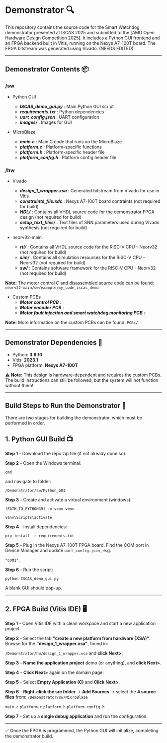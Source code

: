 # Demonstrator 🔍 

This repository contains the source code for the Smart Watchdog demonstrator presented at ISCAS 2025 and submitted to the [AMD Open Hardware Design Competition 2025]. It includes a Python GUI frontend and an FPGA backend built in Vitis, running on the Nexys A7-100T board. The FPGA bitstream was generated using Vivado.
(NEEDS EDITED)

---

## Demonstrator Contents 📦

### /sw
- Python GUI
     - ***ISCAS_demo_gui.py*** : Main Python GUI script
     - ***requirements.txt***  : Python dependencies
     - ***uart_config.json***  : UART configuration
     - ***images/*** : Images for GUI

- MicroBlaze
     - ***main.c*** : Main C code that runs on the MicroBlaze
     - ***platform.c***  : Platform-specific functions
     - ***platform.h***  : Platform-specific header file
     - ***platform_config.h*** : Platform config header file

### /hw
- Vivado
     - ***design_1_wrapper.xsa*** : Generated bitstream from Vivado for use in Vitis
     - ***constraints_file.xdc*** : Nexys A7-100T board contraints (not required for build)
     - ***HDL/*** : Contains all VHDL source code for the demonstrator FPGA design (not required for build)
     - ***setup_text_files/*** : Text files of SNN parameters used during Vivado synthesis (not required for build)

- neorv32-main
     - ***rtl/*** : Contains all VHDL source code for the RISC-V CPU - Neorv32 (not required for build)
     - ***sim/*** : Contains all simulation resources for the RISC-V CPU - Neorv32 (not required for build)
     - ***sw/*** : Contains software framework for the RISC-V CPU - Neorv32 (not required for build)

**Note:** The motor control C and disassembled source code can be found: `neorv32-main/sw/example/my_code_iscas_demo`

- Custom PCBs
     - ***Motor control PCB*** : 
     - ***Motor encoder PCB*** :
     - ***Motor fault injection and smart watchdog monitoring PCB*** :

**Note:** More information on the custom PCBs can be found: `PCBs/`

---

## Demonstrator Dependencies 📝

- Python: **3.9.10**
- Vitis: **2023.1**
- FPGA platform: **Nexys A7-100T**

⚠️ **Note:** This design is hardware-dependent and requires the custom PCBs.  
The build instructions can still be followed, but the system will not function without them!

---

 ## Build Steps to Run the Demonstrator 🔨

There are two stages for building the demonstrator, which must be performed in order.

 ## 1. Python GUI Build 📺

**Step 1** - Download the repo zip file (if not already done so).

**Step 2** - Open the Windows terminal:

`cmd`

and navigate to folder:

`/Demonstrator/sw/Python_GUI`

**Step 3** - Create and activate a virtual environment (windows):
         
`[PATH_TO_PYTHON39] -m venv venv`

`venv\Scripts\activate`


**Step 4** - Install dependencies:

`pip install -r requirements.txt`

**Step 5** - Plug in the Nexys A7-100T FPGA board. Find the COM port in Device Manager and update `uart_config.json,` e.g.

`"COM1"`.

**Step 6** - Run the script:

`python ISCAS_demo_gui.py`

A blank GUI should pop-up.

---

 ## 2. FPGA Build (Vitis IDE) 🖥️

**Step 1** - Open Vitis IDE with a clean workpace and start a new application project.

**Step 2** - Select the tab **"create a new platform from hardware (XSA)"**. Browse for the **"design_1_wrapper.xsa"**, found in:

`/Demonstrator/hw/design_1_wrapper.xsa` and **click Next>**.

**Step 3** - **Name the application project** demo (or anything), and **click Next>**.

**Step 4** - **Click Next>** again on the domain page.

**Step 5** - Select **Empty Application (C)** and **Click Next>**.

**Step 6** - **Right-click the src folder** → **Add Sources** → select the **4 source files** from: `/Demonstrator/sw/MicroBlaze`

`main.c`
`platform.c`
`platform.h`
`platform_config.h`

**Step 7** - Set up a **single debug application** and run the configuration.

---

✅ Once the FPGA is programmed, the Python GUI will initialize, completing the demonstrator build.

